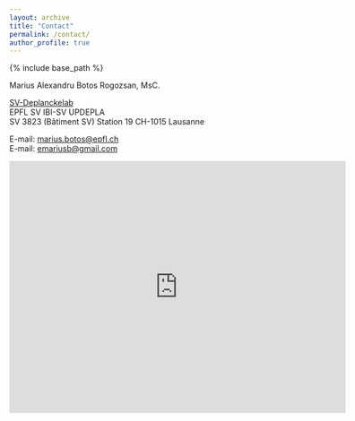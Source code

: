 ```yaml
---
layout: archive
title: "Contact"
permalink: /contact/
author_profile: true
---
```


{% include base_path %}

Marius Alexandru Botos Rogozsan, MsC.

[SV-Deplanckelab](https://people.epfl.ch/marius.botos?lang=en)  
EPFL SV IBI-SV UPDEPLA  
SV 3823 (Bâtiment SV)
Station 19
CH-1015 Lausanne

E-mail: [marius.botos@epfl.ch](mailto:marius.botos@epfl.ch)  
E-mail: [emariusb@gmail.com](mailto:emariusb@gmail.com)



<iframe src="https://www.google.com/search?rlz=1C1SQJL_enCH895CH895&sxsrf=AJOqlzWyOBEV5PPZJ6a-A7h9znkD0BX0Lw:1674035860187&q=SV+3823+(B%C3%A2timent+SV)&npsic=0&rflfq=1&rldoc=1&rllag=46519914,6564243,74&tbm=lcl&sa=X&ved=2ahUKEwiKjabG7dD8AhV0hP0HHRvxA50QtgN6BAggEAE&biw=1517&bih=730&dpr=0.9#rlfi=hd:;si:;mv:[[46.521746199999995,6.5734575],[46.516739,6.5611597999999995]];tbs:lrf:!1m4!1u3!2m2!3m1!1e1!1m4!1u2!2m2!2m1!1e1!2m1!1e2!2m1!1e3!3sIAE,lf:1,lf_ui:2" width="600" height="450" frameborder="0" style="border:0" allowfullscreen></iframe>
